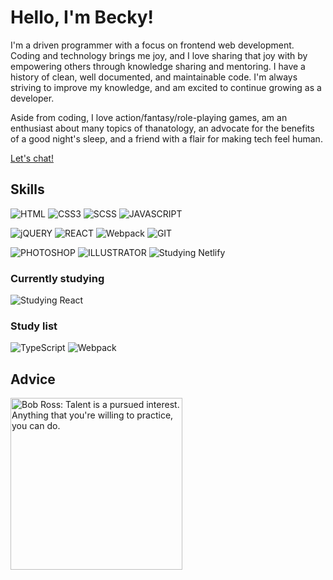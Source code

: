 # Hello, I'm Becky!

I'm a driven programmer with a focus on frontend web development. Coding and technology brings me joy, and I love sharing that joy with by empowering others through knowledge sharing and mentoring. I have a history of clean, well documented, and maintainable code. I'm always striving to improve my knowledge, and am excited to continue growing as a developer.

Aside from coding, I love action/fantasy/role-playing games, am an enthusiast about many topics of thanatology, an advocate for the benefits of a good night's sleep, and a friend with a flair for making tech feel human.

[Let's chat!](https://becky.dev/contact)

## Skills
![HTML](https://img.shields.io/static/v1?logo=html5&logoColor=9BE9A8&label=&message=HTML5&labelColor=333&color=9BE9A8&style=for-the-badge)
![CSS3](https://img.shields.io/static/v1?logo=css3&logoColor=9BE9A8&label=&message=CSS3&labelColor=333&color=9BE9A8&style=for-the-badge)
![SCSS](https://img.shields.io/static/v1?logo=SASS&logoColor=9BE9A8&label=&message=SCSS&labelColor=333&color=9BE9A8&style=for-the-badge)
![JAVASCRIPT](https://img.shields.io/static/v1?logo=JAVASCRIPT&logoColor=9BE9A8&label=&message=JAVASCRIPT&labelColor=333&color=9BE9A8&style=for-the-badge)

![jQUERY](https://img.shields.io/static/v1?logo=jQUERY&logoColor=9BE9A8&label=&message=jQUERY&labelColor=333&color=9BE9A8&style=for-the-badge)
![REACT](https://img.shields.io/static/v1?logo=REACT&logoColor=9BE9A8&label=&message=REACT&labelColor=333&color=9BE9A8&style=for-the-badge)
![Webpack](https://img.shields.io/static/v1?logo=webpack&logoColor=9BE9A8&label=&message=WEBPACK&labelColor=333&color=9BE9A8&style=for-the-badge)
![GIT](https://img.shields.io/static/v1?logo=GIT&logoColor=9BE9A8&label=&message=GIT&labelColor=333&color=9BE9A8&style=for-the-badge)

![PHOTOSHOP](https://img.shields.io/static/v1?logo=ADOBE&logoColor=9BE9A8&label=&message=PHOTOSHOP&labelColor=333&color=9BE9A8&style=for-the-badge)
![ILLUSTRATOR](https://img.shields.io/static/v1?logo=ADOBE&logoColor=9BE9A8&label=&message=ILLUSTRATOR&labelColor=333&color=9BE9A8&style=for-the-badge)
![Studying Netlify](https://img.shields.io/static/v1?logo=netlify&logoColor=9BE9A8&label=&message=NETLIFY&labelColor=333&color=9BE9A8&style=for-the-badge)

### Currently studying
![Studying React](https://img.shields.io/static/v1?logo=react&logoColor=40C463&label=&message=REACT&labelColor=333&color=40C463&style=for-the-badge)

### Study list
![TypeScript](https://img.shields.io/static/v1?logo=typescript&logoColor=9BE9A8&label=&message=TYPESCRIPT&labelColor=333&color=9BE9A8&style=for-the-badge)
![Webpack](https://img.shields.io/static/v1?logo=webpack&logoColor=9BE9A8&label=&message=WEBPACK&labelColor=333&color=9BE9A8&style=for-the-badge)
 
## Advice
<img src="https://media.giphy.com/media/B4OVvY3CVNN0Q/giphy.gif" alt="Bob Ross: Talent is a pursued interest. Anything that you're willing to practice, you can do." width="275px">
